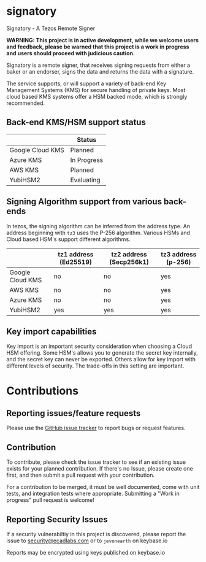 # signatory

Signatory - A Tezos Remote Signer

__WARNING: This project is in active development, while we welcome users and
feedback, please be warned that this project is a work in progress and users
should proceed with judicious caution.__

Signatory is a remote signer, that receives signing requests from either a
baker or an endorser, signs the data and returns the data with a signature.

The service supports, or will support a variety of back-end Key Management
Systems (KMS) for secure handling of private keys. Most cloud based KMS systems
offer a HSM backed mode, which is strongly recommended.

## Back-end KMS/HSM support status

|                  | Status      |
|------------------|-------------|
| Google Cloud KMS | Planned     |
| Azure KMS        | In Progress |
| AWS KMS          | Planned     |
| YubiHSM2         | Evaluating  |

## Signing Algorithm support from various back-ends

In tezos, the signing algorithm can be inferred from the address type. An
address beginning with `tz3` uses the P-256 algorithm. Various HSMs and Cloud
based HSM's support different algorithms. 

|                  | tz1 address (Ed25519) | tz2 address (Secp256k1) | tz3 address (p-256) |
|------------------|-----------------------|-------------------------|---------------------|
| Google Cloud KMS | no                    | no                      | yes                 |
| AWS KMS          | no                    | no                      | yes                 |
| Azure KMS        | no                    | no                      | yes                 |
| YubiHSM2         | yes                   | yes                     | yes                 |


## Key import capabilities

Key import is an important security consideration when choosing a Cloud HSM
offering. Some HSM's allows you to generate the secret key internally, and the
secret key can never be exported. Others allow for key import with different
levels of security. The trade-offs in this setting are important.


# Contributions

## Reporting issues/feature requests

Please use the [GitHub issue
tracker](https://github.com/ecadlabs/go-tezos/issues) to report bugs or request
features.

## Contribution

To contribute, please check the issue tracker to see if an existing issue
exists for your planned contribution. If there's no Issue, please create one
first, and then submit a pull request with your contribution. 

For a contribution to be merged, it must be well documented, come with unit
tests, and integration tests where appropriate. Submitting a "Work in progress"
pull request is welcome!

## Reporting Security Issues

If a security vulnerabiltiy in this project is discovered, please report the
issue to security@ecadlabs.com or to `jevonearth` on keybase.io

Reports may be encrypted using keys published on keybase.io

